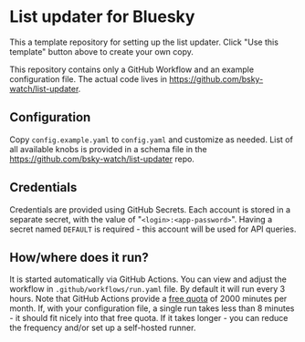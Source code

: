 # List updater for Bluesky

This a template repository for setting up the list updater. Click "Use this template" button above to create your own copy.

This repository contains only a GitHub Workflow and an example configuration file. The actual code lives in https://github.com/bsky-watch/list-updater.

## Configuration

Copy `config.example.yaml` to `config.yaml` and customize as needed. List of all
available knobs is provided in a schema file in the https://github.com/bsky-watch/list-updater repo.

## Credentials

Credentials are provided using GitHub Secrets. Each account is stored in a separate secret, with the value of "`<login>:<app-password>`". Having a secret named `DEFAULT` is required - this account will be used for API queries.

## How/where does it run?

It is started automatically via GitHub Actions. You can view and adjust the
workflow in `.github/workflows/run.yaml` file. By default it will run every 3 hours. Note that GitHub Actions provide a [free quota](https://docs.github.com/en/billing/managing-billing-for-your-products/managing-billing-for-github-actions/about-billing-for-github-actions#included-storage-and-minutes) of 2000 minutes per month. If, with your configuration file, a single run takes less than 8 minutes - it should fit nicely into that free quota. If it takes longer - you can reduce the frequency and/or set up a self-hosted runner.
